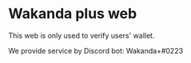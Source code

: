 # Wakanda plus web

This web is only used to verify users' wallet.

We provide service by Discord bot: Wakanda+#0223
